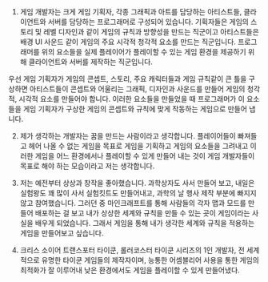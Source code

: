 1. 게임 개발자는 크게 게임 기획자, 각종 그래픽과 아트를 담당하는 아티스트들, 클라이언트와 서버를 담당하는 프로그래머로 구성되어 있습니다.
기획자들은 게임의 스토리 및 레벨 디자인과 같이 게임의 규칙과 방향성을 만드는 직군이고
아티스트들은 배경 UI 사운드 같이 게임의 주요 시각적 청각적 요소를 만드는 직군입니다.
프로그래머를 위의 요소들을 실제 플레이어가 플레이할 수 있는 게임 환경을 제공하기 위해 클라이언트와 서버를 제작하는 직군입니다.

우선 게임 기획자가 게임의 콘셉트, 스토리, 주요 캐릭터들과 게임 규칙같이 큰 틀을 구상하면 아티스트들이 콘셉트와 어울리는 그래픽, 디자인과 사운드를 만들어 게임의 청각적, 시각적 요소를 만들어야 합니다. 이러한 요소들을 만들었을 때 프로그래머가 이 요소들을 게임 기획자가 구상한 게임의 콘셉트와 규칙에 맞게 작동하는 게임으로 만들어 냅니다.

2. 제가 생각하는 개발자는 꿈을 만드는 사람이라고 생각합니다. 
플레이어들이 빠져들고 헤어 나올 수 없는 게임을 목표로 게임을 기획하고 게임의 요소들을 그려내고 이러한 게임을 어느 환경에서나 플레이할 수 있게 만들어 내는 것이 게임 개발자들이 목표로 해야 하는 모습이라고 저는 생각합니다.

3. 저는 예전부터 상상과 창작을 좋아했습니다. 과학상자도 사서 만들어 보고, 내일은 실험왕도 꽤 많이 사서 실험킷트도 만들어내고, 과학의 날 행사 제작 부분에 빠지지 않고 참여했습니다. 그러던 중 마인크래프트를 통해 사람들의 각자 맵과 모드를 만들어 배포하는 걸 보고 내가 상상한 세계와 규칙을 만들 수 있는 곳이 게임이라는 사실을 배우게 되었습니다. 그래서 게임을 통해 내가 생각한 세계와 규칙을 적용하는 게임을 만들어보고 싶습니다.

4. 크리스 소이어 
트랜스포터 타이쿤, 롤러코스터 타이쿤 시리즈의 1인 개발자, 전 세계적으로 유명한 타이쿤 게임들의 제작자이며, 능통한 어셈블리어 사용을 통한 게임의 최적화가 잘 이루어내 낮은 환경에서도 게임을 플레이할 수 있게 만들어냈다.
